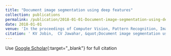 ```yaml
---
title: "Document image segmentation using deep features"
collection: publications
permalink: /publication/2018-01-01-Document-image-segmentation-using-deep-features
date: 2018-01-01
venue: 'In the proceedings of Computer Vision, Pattern Recognition, Image Processing, and Graphics: 6th National Conference, NCVPRIPG 2017, Mandi, India, December 16-19, 2017, Revised Selected Papers 6'
citation: ' KV Jobin,  CV Jawahar, &quot;Document image segmentation using deep features.&quot; In the proceedings of Computer Vision, Pattern Recognition, Image Processing, and Graphics: 6th National Conference, NCVPRIPG 2017, Mandi, India, December 16-19, 2017, Revised Selected Papers 6, 2018.'
---
```

Use [Google Scholar](https://scholar.google.com/scholar?q=Document+image+segmentation+using+deep+features){:target="_blank"} for full citation